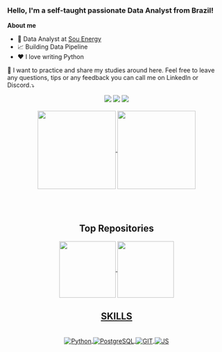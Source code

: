 ### Hello, I'm a self-taught passionate Data Analyst from Brazil!

<p align="left"> 
  <strong>About me</strong>
</p>

<ul align="left"> 
  <li>💼 Data Analyst at <a href="https://souenergy.com.br/">Sou Energy</a></li>
  <li>📈 Building Data Pipeline</li>
  <li>❤️ I love writing Python</li>
</ul>


<p align="left">
  💌 I want to practice and share my studies around here. Feel free to leave
   any questions, tips or any feedback you can call me on LinkedIn or Discord.⤵️
</p>

  <div align="center"> 
 <a href="https://discord.com/channels/@Nycolas#2818" target="_blank"><img src="https://img.shields.io/badge/Discord-7289DA?style=for-the-badge&logo=discord&logoColor=white" target="_blank"></a> 
  <a href = "mailto:nycolas.diaas@outlook.com"><img src="https://img.shields.io/badge/Microsoft_Outlook-0078D4?style=for-the-badge&logo=microsoft-outlook&logoColor=white" target="_blank"></a>
  <a href="https://www.linkedin.com/in/nycolas-dias-5b60111b5/" target="_blank"><img src="https://img.shields.io/badge/-LinkedIn-%230077B5?style=for-the-badge&logo=linkedin&logoColor=white" target="_blank"></a> 
  
</div>

<br>

<div align="center">
  <a href="https://github.com/anuraghazra/convoychat">
    <img align="center" height = "180em" src="https://github-readme-stats.vercel.app/api?username=nycolasdiaas&show_icons=true" />
  </a>    
   <a href="https://github.com/anuraghazra/github-readme-stats">
    <img align="center" height = "180em" src="https://github-readme-stats.vercel.app/api/top-langs/?username=nycolasdiaas&layout=compact&exclude_repo=brasil-covid-project-coders-22"/>
  </a>
    
<br><br>
  
## Top Repositories  
<div align="center">
<a href="https://github-readme-stats.vercel.app/api/pin/?username=nycolasdiaas&repo=americanas">
  <img align="center" height = "130em" src="https://github-readme-stats.vercel.app/api/pin/?username=nycolasdiaas&repo=americanas"/>
<a href="https://github.com/nycolasdiaas/RH-miniProject-01">
  <img align="center" height = "130em" src="https://github-readme-stats.vercel.app/api/pin/?username=nycolasdiaas&repo=RH-miniProject-01"/> 
      
  
  
## SKILLS 
    
</div>
  <div style="display: inline_block" align= "center"><br>
  <img align="center" alt="Python" src="https://img.shields.io/badge/Python-3776AB?style=for-the-badge&logo=python&logoColor=white">
  <img align="center" alt="PostgreSQL" src="https://img.shields.io/badge/PostgreSQL-316192?style=for-the-badge&logo=postgresql&logoColor=white">
  <img align="center" alt="GIT" src="https://img.shields.io/badge/Git-E34F26?style=for-the-badge&logo=git&logoColor=white">
  <img align="center" alt="JS" src="https://img.shields.io/badge/JavaScript-F7DF1E?style=for-the-badge&logo=javascript&logoColor=black">
</div>
  
  ##
  
